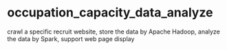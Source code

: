 # occupation_capacity_data_analyze
crawl a specific recruit website, store the data by Apache Hadoop, analyze the data by Spark, support web page display
